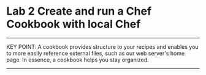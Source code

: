 # Lab 2 Create and run a Chef Cookbook with  local Chef #


---

KEY POINT: A cookbook provides structure to your recipes and enables you to more easily reference external files, such as our web server's home page. In essence, a cookbook helps you stay organized. 

---


